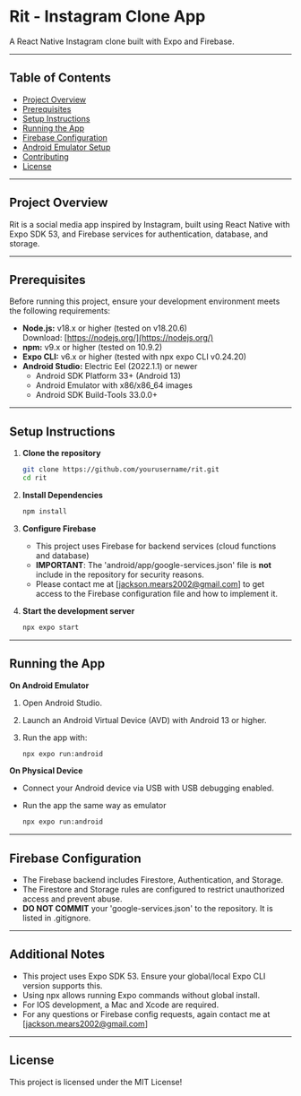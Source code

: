 # Rit - Instagram Clone App

A React Native Instagram clone built with Expo and Firebase.

---

## Table of Contents

- [Project Overview](#project-overview)
- [Prerequisites](#prerequisites)
- [Setup Instructions](#setup-instructions)
- [Running the App](#running-the-app)
- [Firebase Configuration](#firebase-configuration)
- [Android Emulator Setup](#android-emulator-setup)
- [Contributing](#contributing)
- [License](#license)

---

## Project Overview

Rit is a social media app inspired by Instagram, built using React Native with Expo SDK 53, and Firebase services for authentication, database, and storage.

---

## Prerequisites

Before running this project, ensure your development environment meets the following requirements:

- **Node.js:** v18.x or higher (tested on v18.20.6)  
  Download: [https://nodejs.org/](https://nodejs.org/)
- **npm:** v9.x or higher (tested on 10.9.2)
- **Expo CLI:** v6.x or higher (tested with npx expo CLI v0.24.20)
- **Android Studio:** Electric Eel (2022.1.1) or newer
   - Android SDK Platform 33+ (Android 13)
   - Android Emulator with x86/x86_64 images
   - Android SDK Build-Tools 33.0.0+

---

## Setup Instructions

1. **Clone the repository**

   ```bash
   git clone https://github.com/yourusername/rit.git
   cd rit
   
2. **Install Dependencies**
    
    ```bash
    npm install
   
3. **Configure Firebase**

    - This project uses Firebase for backend services (cloud functions and database)
    - **IMPORTANT**: The 'android/app/google-services.json' file is **not** include in the repository for security reasons.
    - Please contact me at [jackson.mears2002@gmail.com] to get access to the Firebase configuration file and how to implement it.

4. **Start the development server**
    
    ```bash
   npx expo start
   
---

## Running the App

**On Android Emulator**

1. Open Android Studio.
2. Launch an Android Virtual Device (AVD) with Android 13 or higher.
3. Run the app with:

    ```bash
   npx expo run:android
   
**On Physical Device**

- Connect your Android device via USB with USB debugging enabled. 
- Run the app the same way as emulator

    ```bash
    npx expo run:android
  
---

## Firebase Configuration

- The Firebase backend includes Firestore, Authentication, and Storage.
- The Firestore and Storage rules are configured to restrict unauthorized access and prevent abuse. 
- **DO NOT COMMIT** your 'google-services.json' to the repository. It is listed in .gitignore.

---

## Additional Notes

- This project uses Expo SDK 53. Ensure your global/local Expo CLI version supports this.
- Using npx allows running Expo commands without global install.
- For IOS development, a Mac and Xcode are required. 
- For any questions or Firebase config requests, again contact me at [jackson.mears2002@gmail.com]

---

## License

This project is licensed under the MIT License!
    
